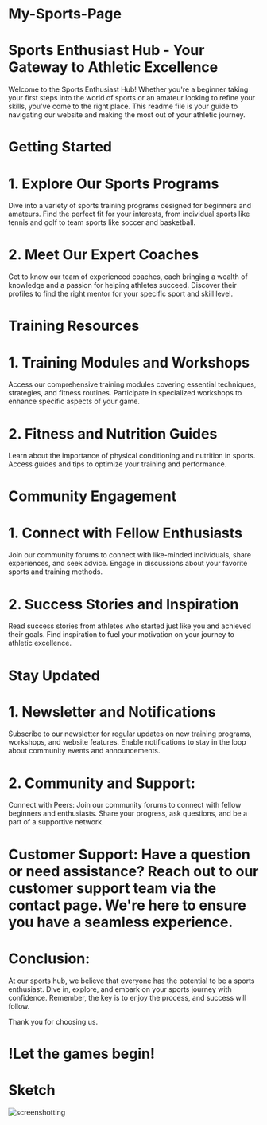 # My-Sports-Page

# Sports Enthusiast Hub - Your Gateway to Athletic Excellence
Welcome to the Sports Enthusiast Hub! Whether you're a beginner taking your first steps into the world of sports or an amateur looking to refine your skills, you've come to the right place. This readme file is your guide to navigating our website and making the most out of your athletic journey.

# Getting Started
# 1. Explore Our Sports Programs

Dive into a variety of sports training programs designed for beginners and amateurs.
Find the perfect fit for your interests, from individual sports like tennis and golf to team sports like soccer and basketball.

# 2. Meet Our Expert Coaches
Get to know our team of experienced coaches, each bringing a wealth of knowledge and a passion for helping athletes succeed.
Discover their profiles to find the right mentor for your specific sport and skill level.

# Training Resources
# 1. Training Modules and Workshops
Access our comprehensive training modules covering essential techniques, strategies, and fitness routines.
Participate in specialized workshops to enhance specific aspects of your game.

# 2. Fitness and Nutrition Guides
Learn about the importance of physical conditioning and nutrition in sports.
Access guides and tips to optimize your training and performance.

# Community Engagement
# 1. Connect with Fellow Enthusiasts

Join our community forums to connect with like-minded individuals, share experiences, and seek advice.
Engage in discussions about your favorite sports and training methods.

# 2. Success Stories and Inspiration
Read success stories from athletes who started just like you and achieved their goals.
Find inspiration to fuel your motivation on your journey to athletic excellence.

# Stay Updated
# 1. Newsletter and Notifications
Subscribe to our newsletter for regular updates on new training programs, workshops, and website features.
Enable notifications to stay in the loop about community events and announcements.

# 2. Community and Support:
Connect with Peers: Join our community forums to connect with fellow beginners and enthusiasts. Share your progress, ask questions, and be a part of a supportive network.

# Customer Support: Have a question or need assistance? Reach out to our customer support team via the contact page. We're here to ensure you have a seamless experience.

# Conclusion:
At our sports hub, we believe that everyone has the potential to be a sports enthusiast. Dive in, explore, and embark on your sports journey with confidence. Remember, the key is to enjoy the process, and success will follow.

Thank you for choosing us.
# !Let the games begin!

# Sketch
![screenshotting](Documents\Workshop\IMG-6315)
